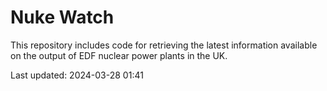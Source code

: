 # Nuke Watch

This repository includes code for retrieving the latest information available on the output of EDF nuclear power plants in the UK.

Last updated: 2024-03-28 01:41